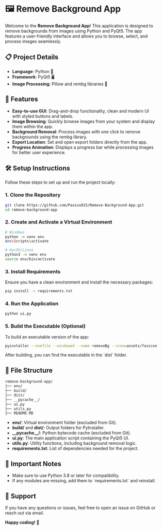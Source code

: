 
# 🖼️ Remove Background App
Welcome to the **Remove Background App**! This application is designed to remove backgrounds from images using Python and PyQt5. The app features a user-friendly interface and allows you to browse, select, and process images seamlessly.

## 📋 Project Details

- **Language**: Python 🐍
- **Framework**: PyQt5 🖥️
- **Image Processing**: Pillow and rembg libraries 📸

## 🚀 Features

- **Easy-to-use GUI**: Drag-and-drop functionality, clean and modern UI with styled buttons and labels.
- **Image Browsing**: Quickly browse images from your system and display them within the app.
- **Background Removal**: Process images with one click to remove backgrounds using the rembg library.
- **Export Location**: Set and open export folders directly from the app.
- **Progress Animation**: Displays a progress bar while processing images for better user experience.

## 🛠️ Setup Instructions

Follow these steps to set up and run the project locally:

### 1. Clone the Repository

```bash
git clone https://github.com/Paxius025/Remove-Background-App.git
cd remove-background-app
```

### 2. Create and Activate a Virtual Environment

```bash
# Windows
python -m venv env
env\Scripts\activate
```

```bash
# macOS/Linux
python3 -m venv env
source env/bin/activate
```

### 3. Install Requirements

Ensure you have a clean environment and install the necessary packages:

```bash
pip install -r requirements.txt
```

### 4. Run the Application

```bash
python ui.py
```

### 5. Build the Executable (Optional)

To build an executable version of the app:

```bash
pyinstaller --onefile --windowed --name removeBg --icon=assets/favicon.ico ui.py
```

After building, you can find the executable in the \`dist\` folder.

## 📂 File Structure

```bash
remove-background-app/
├── env/
├── build/
├── dist/
├── __pycache__/
├── ui.py
├── utils.py
├── README.MD
```

- **env/**: Virtual environment folder (excluded from Git).
- **build/** and **dist/**: Output folders for PyInstaller.
- **\_\_pycache\_\_/**: Python bytecode cache (excluded from Git).
- **ui.py**: The main application script containing the PyQt5 UI.
- **utils.py**: Utility functions, including background removal logic.
- **requirements.txt**: List of dependencies needed for the project.

## 📝 Important Notes

- Make sure to use Python 3.8 or later for compatibility.
- If any modules are missing, add them to \`requirements.txt\` and reinstall.

## 📧 Support

If you have any questions or issues, feel free to open an issue on GitHub or reach out via email.

**Happy coding!** 🚀
